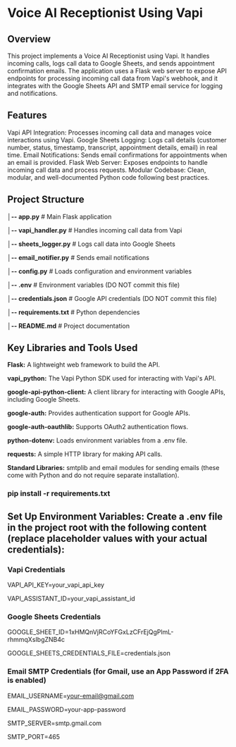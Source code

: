 # Voice AI Receptionist Using Vapi


## Overview
This project implements a Voice AI Receptionist using Vapi. It handles incoming calls, logs call data to Google Sheets, and sends appointment confirmation emails. The application uses a Flask web server to expose API endpoints for processing incoming call data from Vapi's webhook, and it integrates with the Google Sheets API and SMTP email service for logging and notifications.

## Features
Vapi API Integration: Processes incoming call data and manages voice interactions using Vapi.
Google Sheets Logging: Logs call details (customer number, status, timestamp, transcript, appointment details, email) in real time.
Email Notifications: Sends email confirmations for appointments when an email is provided.
Flask Web Server: Exposes endpoints to handle incoming call data and process requests.
Modular Codebase: Clean, modular, and well-documented Python code following best practices.

## Project Structure


**│-- app.py**                     # Main Flask application

**│-- vapi_handler.py**            # Handles incoming call data from Vapi

**│-- sheets_logger.py**           # Logs call data into Google Sheets

**│-- email_notifier.py**          # Sends email notifications

**│-- config.py**                  # Loads configuration and environment variables

**│-- .env**                       # Environment variables (DO NOT commit this file)

**│-- credentials.json**           # Google API credentials (DO NOT commit this file)

**│-- requirements.txt**           # Python dependencies

**│-- README.md**                  # Project documentation

## Key Libraries and Tools Used
**Flask:** A lightweight web framework to build the API.

**vapi_python:** The Vapi Python SDK used for interacting with Vapi's API.

**google-api-python-client:** A client library for interacting with Google APIs, including Google Sheets.

**google-auth:** Provides authentication support for Google APIs.

**google-auth-oauthlib:** Supports OAuth2 authentication flows.

**python-dotenv:** Loads environment variables from a .env file.

**requests:** A simple HTTP library for making API calls.

**Standard Libraries:**
  smtplib and email modules for sending emails (these come with Python and do not require separate installation).


### pip install -r requirements.txt

## Set Up Environment Variables: Create a .env file in the project root with the following content (replace placeholder values with your actual credentials):
  ### Vapi Credentials
  VAPI_API_KEY=your_vapi_api_key
  
  VAPI_ASSISTANT_ID=your_vapi_assistant_id
  
  ### Google Sheets Credentials
  GOOGLE_SHEET_ID=1xHMQnVjRCoYFGxLzCFrEjQgPlmL-rhmmqXsIbgZNB4c
  
  GOOGLE_SHEETS_CREDENTIALS_FILE=credentials.json
  
  ### Email SMTP Credentials (for Gmail, use an App Password if 2FA is enabled)
  EMAIL_USERNAME=your-email@gmail.com
  
  EMAIL_PASSWORD=your-app-password
  
  SMTP_SERVER=smtp.gmail.com
  
  SMTP_PORT=465
